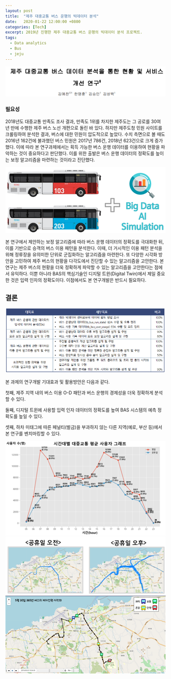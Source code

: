 ```yaml
---
layout: post
title:  "제주 대중교통 버스 운행의 빅데이터 분석"
date:   2020-01-22 12:00:00 +0800
categories: [Tech]
excerpt: 2019년 진행한 제주 대중교통 버스 운행의 빅데이터 분석 프로젝트.
tags:
  - Data analytics
  - Bus
  - jeju
---
```


![BUS1](/assets/images/posts/bus/bus1.png)
### 필요성
 2018년도 대중교통 만족도 조사 결과, 만족도 1위를 차지한 제주도는 그 공로를 30여 년 만에 수행한 제주 버스 노선 개편으로 돌린 바 있다. 하지만 제주도청 민원 사이트를 크롤링하여 분석한 결과, 버스에 대한 민원이 압도적으로 높았다. 수치 측면으로 볼 때도 2016년 162건에 불과했던 버스 민원은 2017년 786건, 2018년 623건으로 크게 증가했다.
  이에 따라 본 연구과제에서는 획득 가능한 버스 운행 데이터를 이용하여 현황을 파악하는 것이 중요하다고 판단했다. 이를 위한 출발은 버스 운행 데이터의 정확도를 높이는 보정 알고리즘을 마련하는 것이라고 진단했다. 

![BUS5](/assets/images/posts/bus/bus5.png)

  본 연구에서 제안하는 보정 알고리즘에 따라 버스 운행 데이터의 정확도를 극대화한 뒤, 이를 기반으로 승객의 버스 이용 패턴을 분석한다. 이때, 더 거시적인 이용 패턴 분석을 위해 정류장을 유의미한 단위로 군집화하는 알고리즘을 마련한다. 또 다양한 시각화 방안을 고민하여 제주 버스의 현황을 다각도에서 진단할 수 있는 알고리즘을 고안한다.
  본 연구는 제주 버스의 현황을 더욱 정확하게 파악할 수 있는 알고리즘을 고안한다는 점에서 유익하다. 이뿐 아니라 BAS의 핵심기술인 디지털 트윈(Digital Twin)에서 제일 중요한 것은 입력 인자의 정확도이다. 이점에서도 본 연구개발은 반드시 필요하다.

## 결론
![BUS3](/assets/images/posts/bus/bus4.png)

  본 과제의 연구개발 기대효과 및 활용방안은 다음과 같다.

  첫째, 제주 지역 내의 버스 이용 O-D 패턴과 버스 운행의 경제성을 더욱 정확하게 분석할 수 있다.

  둘째, 디지털 트윈에 사용할 입력 인자 데이터의 정확도를 높여 BAS 시스템의 예측 정확도를 높일 수 있다.

  셋째, 하차 미태그에 따른 페널티(벌금)을 부과하지 않는 다른 지역(예로, 부산 등)에서 본 연구를 벤치마킹할 수 있다.


![BUS2](/assets/images/posts/bus/bus2.png)
![BUS3](/assets/images/posts/bus/bus3.png)
![BUS3](/assets/images/posts/bus/bus6.png)




